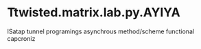 # Ttwisted.matrix.lab.py.AYIYA
ISatap tunnel programings asynchrous method/scheme functional capcroniz
